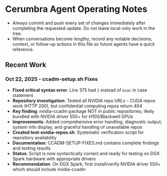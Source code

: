 # Cerumbra Agent Operating Notes

- Always commit and push every set of changes immediately after completing the requested update. Do not leave local-only work in the tree.
- When conversations become lengthy, record any notable decisions, context, or follow-up actions in this file so future agents have a quick reference.

## Recent Work

### Oct 22, 2025 - ccadm-setup.sh Fixes
- **Fixed critical syntax error**: Line 375 had `}` instead of `esac` in case statement
- **Repository investigation**: Tested all NVIDIA repo URLs - CUDA repos work (HTTP 200), but confidential computing repos return 404
- **Key finding**: nvidia-ccadm package NOT in public repositories; likely bundled with NVIDIA driver 550+ for H100/Blackwell GPUs
- **Improvements**: Added comprehensive error handling, diagnostic output, system info display, and graceful handling of unavailable repos
- **Created test-nvidia-repos.sh**: Systematic verification script for repository availability
- **Documentation**: CCADM-SETUP-FIXES.md contains complete findings and testing results
- **Status**: Script is now syntactically correct and ready for testing on DGX Spark hardware with appropriate drivers
- **Recommendation**: On DGX Spark, first install/verify NVIDIA driver 550+ which should include nvidia-ccadm
